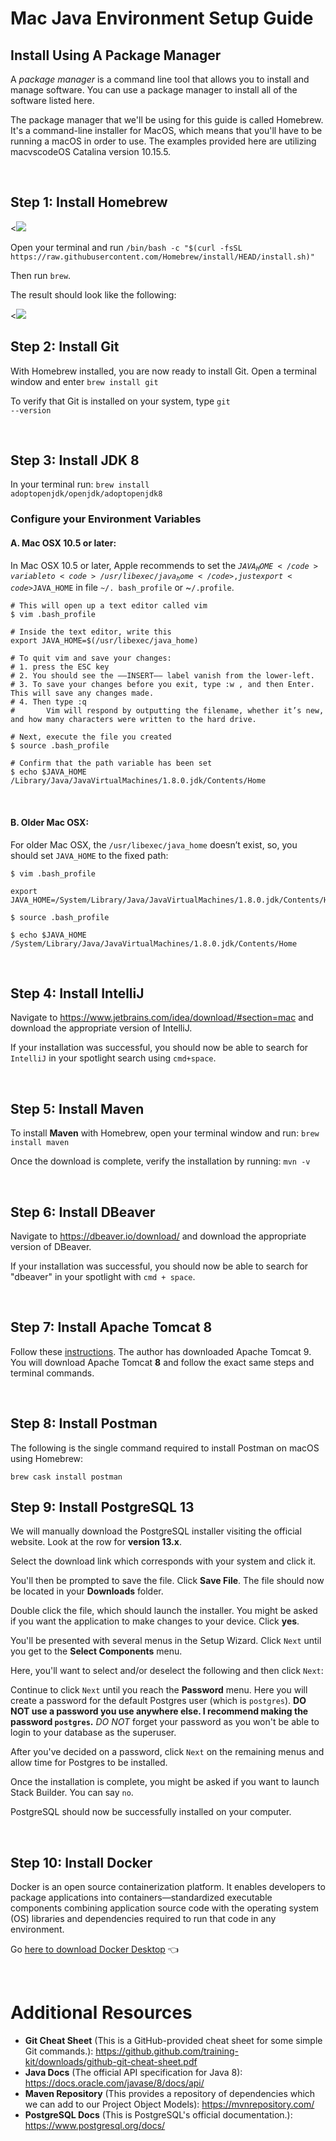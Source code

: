 # Mac Java Environment Setup Guide

## Install Using A Package Manager

A *package manager* is a command line tool that allows you to install and manage software. You can use a package manager to install all of the software listed here.

The package manager that we'll be using for this guide is called Homebrew. It's a command-line installer for MacOS, which means that you'll have to be running a macOS in order to use. The examples provided here are utilizing macvscodeOS Catalina version 10.15.5.

<br>

## Step 1: Install Homebrew

<![](./../images/install-homebrew.png)

Open your terminal and run `/bin/bash -c "$(curl -fsSL https://raw.githubusercontent.com/Homebrew/install/HEAD/install.sh)"`

Then run `brew`.

The result should look like the following:

<![](./../images/run-brew.png)

## Step 2: Install Git

With Homebrew installed, you are now ready to install Git. Open a terminal window and enter <code>brew install git</code>

To verify that Git is installed on your system, type <code>git --version</code>

<br>

## Step 3: Install JDK 8

In your terminal run: <code>brew install adoptopenjdk/openjdk/adoptopenjdk8</code>


### Configure your Environment Variables
#### A. Mac OSX 10.5 or later:
In Mac OSX 10.5 or later, Apple recommends to set the <code>$JAVA_HOME</code> variable to <code>/usr/libexec/java_home</code>, just export <code>$JAVA_HOME</code> in file <code>~/. bash_profile</code> or ~<code>/.profile</code>.

```code
# This will open up a text editor called vim
$ vim .bash_profile

# Inside the text editor, write this
export JAVA_HOME=$(/usr/libexec/java_home)

# To quit vim and save your changes:
# 1. press the ESC key
# 2. You should see the ––INSERT–– label vanish from the lower-left.
# 3. To save your changes before you exit, type :w , and then Enter. This will save any changes made. 
# 4. Then type :q
#       Vim will respond by outputting the filename, whether it’s new, and how many characters were written to the hard drive.

# Next, execute the file you created
$ source .bash_profile

# Confirm that the path variable has been set
$ echo $JAVA_HOME
/Library/Java/JavaVirtualMachines/1.8.0.jdk/Contents/Home
```

<br>

#### B. Older Mac OSX:
For older Mac OSX, the <code>/usr/libexec/java_home</code> doesn’t exist, so, you should set <code>JAVA_HOME</code> to the fixed path:

```code
$ vim .bash_profile

export JAVA_HOME=/System/Library/Java/JavaVirtualMachines/1.8.0.jdk/Contents/Home

$ source .bash_profile

$ echo $JAVA_HOME
/System/Library/Java/JavaVirtualMachines/1.8.0.jdk/Contents/Home
```

<br>

## Step 4:  Install IntelliJ

Navigate to https://www.jetbrains.com/idea/download/#section=mac and download the appropriate version of IntelliJ.

If your installation was successful, you should now be able to search for <code>IntelliJ</code> in your spotlight search using <code>cmd+space</code>.

<br>

## Step 5: Install Maven

To install **Maven** with Homebrew, open your terminal window and run: <code>brew install maven</code> 

Once the download is complete, verify the installation by running: <code>mvn -v</code>

<br>

## Step 6: Install DBeaver

Navigate to https://dbeaver.io/download/ and download the appropriate version of DBeaver.

If your installation was successful, you should now be able to search for "dbeaver" in your spotlight with <code>cmd + space</code>.

<br>

## Step 7: Install Apache Tomcat 8
Follow these [instructions](https://medium.com/@jeongwhanchoi/how-to-install-apache-tomcat-on-mac-os-x-605b1cb55252).  The author has downloaded Apache Tomcat 9.  You will download Apache Tomcat **8** and follow the exact same steps and terminal commands.

<br>

## Step 8: Install Postman

The following is the single command required to install Postman on macOS using Homebrew:

<code>brew cask install postman</code>

## Step 9: Install PostgreSQL 13

We will manually download the PostgreSQL installer visiting the official website. Look at the row for **version 13.x**.

Select the download link which corresponds with your system and click it.

You'll then be prompted to save the file. Click **Save File**. The file should now be located in your **Downloads** folder.

Double click the file, which should launch the installer. You might be asked if you want the application to make changes to your device. Click **yes**.

You'll be presented with several menus in the Setup Wizard.  Click <code>Next</code> until you get to the **Select Components** menu. 

Here, you'll want to select and/or deselect the following and then click <code>Next</code>:

Continue to click <code>Next</code> until you reach the **Password** menu. Here you will create a password for the default Postgres user (which is <code>postgres</code>). **DO NOT use a password you use anywhere else.  I recommend making the password `postgres`.** *DO NOT* forget your password as you won't be able to login to your database as the superuser.

After you've decided on a password, click <code>Next</code> on the remaining menus and allow time for Postgres to be installed. 

Once the installation is complete, you might be asked if you want to launch Stack Builder. You can say <code>no</code>.

PostgreSQL should now be successfully installed on your computer.

<br>

## Step 10: Install Docker
Docker is an open source containerization platform. It enables developers to package applications into containers—standardized executable components combining application source code with the operating system (OS) libraries and dependencies required to run that code in any environment.

Go [here to download Docker Desktop](https://www.docker.com/products/docker-desktop) 👈

<br>

Additional Resources
====================

*  **Git Cheat Sheet** (This is a GitHub-provided cheat sheet for some simple Git commands.): https://github.github.com/training-kit/downloads/github-git-cheat-sheet.pdf
*  **Java Docs** (The official API specification for Java 8): https://docs.oracle.com/javase/8/docs/api/
*  **Maven Repository** (This provides a repository of dependencies which we can add to our Project Object Models): https://mvnrepository.com/
*  **PostgreSQL Docs** (This is PostgreSQL's official documentation.): https://www.postgresql.org/docs/

